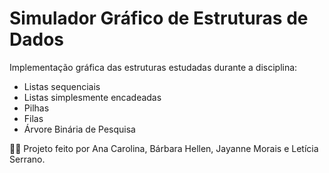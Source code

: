 # Simulador Gráfico de Estruturas de Dados

Implementação gráfica das estruturas estudadas durante a disciplina:
 - Listas sequenciais
 - Listas simplesmente encadeadas
 - Pilhas
 - Filas 
 - Árvore Binária de Pesquisa

:woman_technologist: Projeto feito por Ana Carolina, Bárbara Hellen, Jayanne Morais e Letícia Serrano.
